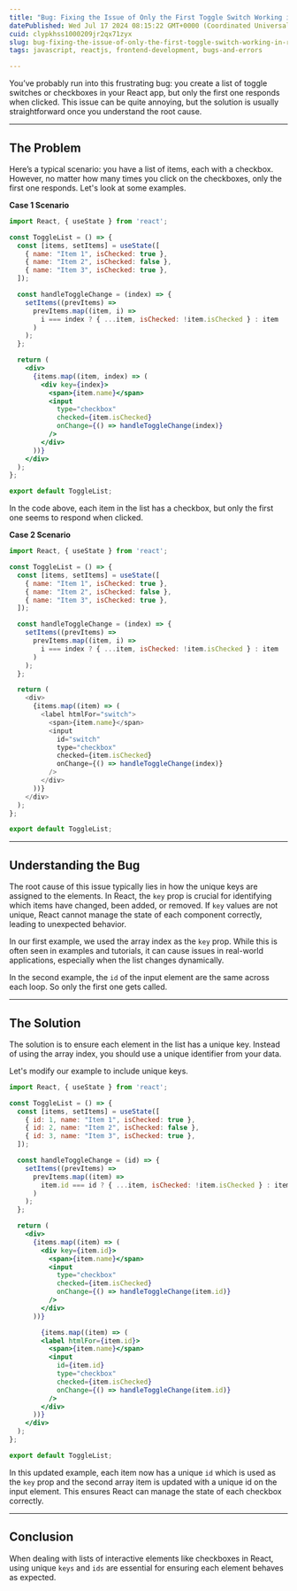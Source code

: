 ```yaml
---
title: "Bug: Fixing the Issue of Only the First Toggle Switch Working in React"
datePublished: Wed Jul 17 2024 08:15:22 GMT+0000 (Coordinated Universal Time)
cuid: clypkhss1000209jr2qx71zyx
slug: bug-fixing-the-issue-of-only-the-first-toggle-switch-working-in-react
tags: javascript, reactjs, frontend-development, bugs-and-errors

---
```


You’ve probably run into this frustrating bug: you create a list of toggle switches or checkboxes in your React app, but only the first one responds when clicked. This issue can be quite annoying, but the solution is usually straightforward once you understand the root cause.

---

## The Problem

Here’s a typical scenario: you have a list of items, each with a checkbox. However, no matter how many times you click on the checkboxes, only the first one responds. Let's look at some examples.

**Case 1 Scenario**

```jsx
import React, { useState } from 'react';

const ToggleList = () => {
  const [items, setItems] = useState([
    { name: "Item 1", isChecked: true },
    { name: "Item 2", isChecked: false },
    { name: "Item 3", isChecked: true },
  ]);

  const handleToggleChange = (index) => {
    setItems((prevItems) =>
      prevItems.map((item, i) =>
        i === index ? { ...item, isChecked: !item.isChecked } : item
      )
    );
  };

  return (
    <div>
      {items.map((item, index) => (
        <div key={index}>
          <span>{item.name}</span>
          <input
            type="checkbox"
            checked={item.isChecked}
            onChange={() => handleToggleChange(index)}
          />
        </div>
      ))}
    </div>
  );
};

export default ToggleList;
```

In the code above, each item in the list has a checkbox, but only the first one seems to respond when clicked.

**Case 2 Scenario**

```javascript
import React, { useState } from 'react';

const ToggleList = () => {
  const [items, setItems] = useState([
    { name: "Item 1", isChecked: true },
    { name: "Item 2", isChecked: false },
    { name: "Item 3", isChecked: true },
  ]);

  const handleToggleChange = (index) => {
    setItems((prevItems) =>
      prevItems.map((item, i) =>
        i === index ? { ...item, isChecked: !item.isChecked } : item
      )
    );
  };

  return (
    <div>
      {items.map((item) => (
        <label htmlFor="switch">
          <span>{item.name}</span>
          <input
            id="switch"
            type="checkbox"
            checked={item.isChecked}
            onChange={() => handleToggleChange(index)}
          />
        </div>
      ))}
    </div>
  );
};

export default ToggleList;
```

---

## Understanding the Bug

The root cause of this issue typically lies in how the unique keys are assigned to the elements. In React, the `key` prop is crucial for identifying which items have changed, been added, or removed. If `key` values are not unique, React cannot manage the state of each component correctly, leading to unexpected behavior.

In our first example, we used the array index as the `key` prop. While this is often seen in examples and tutorials, it can cause issues in real-world applications, especially when the list changes dynamically.

In the second example, the `id` of the input element are the same across each loop. So only the first one gets called.

---

## The Solution

The solution is to ensure each element in the list has a unique key. Instead of using the array index, you should use a unique identifier from your data.

Let's modify our example to include unique keys.

```jsx
import React, { useState } from 'react';

const ToggleList = () => {
  const [items, setItems] = useState([
    { id: 1, name: "Item 1", isChecked: true },
    { id: 2, name: "Item 2", isChecked: false },
    { id: 3, name: "Item 3", isChecked: true },
  ]);

  const handleToggleChange = (id) => {
    setItems((prevItems) =>
      prevItems.map((item) =>
        item.id === id ? { ...item, isChecked: !item.isChecked } : item
      )
    );
  };

  return (
    <div>
      {items.map((item) => (
        <div key={item.id}>
          <span>{item.name}</span>
          <input
            type="checkbox"
            checked={item.isChecked}
            onChange={() => handleToggleChange(item.id)}
          />
        </div>
      ))}

        {items.map((item) => (
        <label htmlFor={item.id}>
          <span>{item.name}</span>
          <input
            id={item.id}
            type="checkbox"
            checked={item.isChecked}
            onChange={() => handleToggleChange(item.id)}
          />
        </div>
      ))}
    </div>
  );
};

export default ToggleList;
```

In this updated example, each item now has a unique `id` which is used as the `key` prop and the second array item is updated with a unique id on the input element. This ensures React can manage the state of each checkbox correctly.

---

## Conclusion

When dealing with lists of interactive elements like checkboxes in React, using unique `keys` and `ids` are essential for ensuring each element behaves as expected.